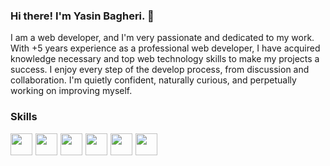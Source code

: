 ### Hi there! I'm Yasin Bagheri. 👋
I am a web developer, and I'm very passionate and dedicated to my work.
With +5 years experience as a professional web developer, I have acquired knowledge necessary and top web technology skills to make my projects a success.
I enjoy every step of the develop process, from discussion and collaboration. I'm quietly confident, naturally curious, and perpetually working on improving myself.

### Skills
<div style="display: flex">
<img src="https://s31.picofile.com/file/8470085418/react.png" width="35">
<img src="https://s31.picofile.com/file/8470085384/nextjs.png" width="35" style="margin-left: 5px">
<img src="https://s30.picofile.com/file/8470085450/Typescript.png" width="35" style="margin-left: 5px">
<img src="https://s31.picofile.com/file/8470085368/JavaScript.png" width="35" style="margin-left: 5px">
<img src="https://s30.picofile.com/file/8470085426/sass.png" width="35" style="margin-left: 5px">
<img src="https://s31.picofile.com/file/8470085434/tailwind.png" width="35" style="margin-left: 5px">
</div>
<!--
**yasin-bagheri/yasin-bagheri** is a ✨ _special_ ✨ repository because its `README.md` (this file) appears on your GitHub profile.

Here are some ideas to get you started:

- 🔭 I’m currently working on ...
- 🌱 I’m currently learning ...
- 👯 I’m looking to collaborate on ...
- 🤔 I’m looking for help with ...
- 💬 Ask me about ...
- 📫 How to reach me: ...
- 😄 Pronouns: ...
- ⚡ Fun fact: ...
-->
